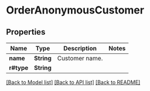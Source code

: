 # OrderAnonymousCustomer

## Properties

Name | Type | Description | Notes
------------ | ------------- | ------------- | -------------
**name** | **String** | Customer name. | 
**r#type** | **String** |  | 

[[Back to Model list]](../README.md#documentation-for-models) [[Back to API list]](../README.md#documentation-for-api-endpoints) [[Back to README]](../README.md)


